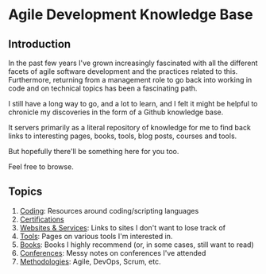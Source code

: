 # Agile Development Knowledge Base 

## Introduction

In the past few years I've grown increasingly fascinated with all the different facets of agile software development and the practices related to this. Furthermore, returning from a management role to go back into working in code and on technical topics has been a fascinating path.

I still have a long way to go, and a lot to learn, and I felt it might be helpful to chronicle my discoveries in the form of a Github knowledge base.

It servers primarily as a literal repository of knowledge for me to find back links to interesting pages, books, tools, blog posts, courses and tools.

But hopefully there'll be something here for you too.

Feel free to browse.

## Topics

1. [Coding](coding/coding.md): Resources around coding/scripting languages
1. [Certifications](certifications/certifications.md)
1. [Websites & Services](websites/websites.md): Links to sites I don't want to lose track of
1. [Tools](tools/tools.md): Pages on various tools I'm interested in.
1. [Books](books/books.md): Books I highly recommend (or, in some cases, still want to read)
1. [Conferences](conferences/conferences.md): Messy notes on conferences I've attended
1. [Methodologies](methodologies/methodologies.md): Agile, DevOps, Scrum, etc.